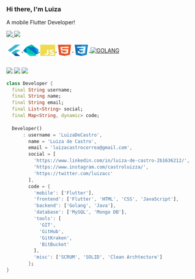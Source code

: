 ### Hi there, I'm Luiza
A mobile Flutter Developer!


 <div>
  <a href="https://github.com/LuizaDeCastro">
  <img height="180em" src="https://github-readme-stats.vercel.app/api?username=LuizaDeCastro&show_icons=true&theme=dracula&include_all_commits=true&count_private=true"/>
  <img height="180em" src="https://github-readme-stats.vercel.app/api/top-langs/?username=LuizaDeCastro&layout=compact&langs_count=7&theme=dracula"/>
</div>
<div style="display: inline_block"><br>
    <img align="center" alt="Rafa-React" height="30" width="40" src="https://raw.githubusercontent.com/devicons/devicon/master/icons/flutter/flutter-original.svg">
  <img align="center" alt="Ts" height="30" width="40" src="https://raw.githubusercontent.com/devicons/devicon/master/icons/dart/dart-original.svg">
  <img align="center" alt="Js" height="30" width="40" src="https://raw.githubusercontent.com/devicons/devicon/master/icons/javascript/javascript-plain.svg">
  <img align="center" alt="HTML" height="30" width="40" src="https://raw.githubusercontent.com/devicons/devicon/master/icons/html5/html5-original.svg">
  <img align="center" alt="CSS" height="30" width="40" src="https://raw.githubusercontent.com/devicons/devicon/master/icons/css3/css3-original.svg">
  <img align="center" alt="GOLANG" height="30" width="40" src="https://raw.githubusercontent.com/devicons/devicon/master/icons/golang/golang-original.svg">

  
  
  ##
 
<div> 

  <a href="https://instagram.com/castroluizza" target="_blank"><img src="https://img.shields.io/badge/-Instagram-%23E4405F?style=for-the-badge&logo=instagram&logoColor=white" target="_blank"></a>
  <a href = "mailto:luizacastrocorrea@gmail.com"><img src="https://img.shields.io/badge/-Gmail-%23333?style=for-the-badge&logo=gmail&logoColor=white" target="_blank"></a>
  <a href="https://www.linkedin.com/in/luiza-de-castro-2b1636212/" target="_blank"><img src="https://img.shields.io/badge/-LinkedIn-%230077B5?style=for-the-badge&logo=linkedin&logoColor=white" target="_blank"></a> 
 
 




```dart	
class Developer {
  final String username;
  final String name;
  final String email;
  final List<String> social;
  final Map<String, dynamic> code;

  Developer()
      : username = 'LuizaDeCastro',
        name = 'Luiza de Castro',
        email = 'luizacastrocorrea@gmail.com',
        social = [
          'https://www.linkedin.com/in/luiza-de-castro-2b1636212/',
          'https://www.instagram.com/castroluizza/',
          'https://twitter.com/luizacc'
        ],
        code = {
          'mobile': ['Flutter'],
          'frontend': ['Flutter', 'HTML', 'CSS', 'JavaScript'],
          'backend': ['Golang', 'Java'],
          'database': ['MySQL', 'Mongo DB'],
          'tools': [
            'GIT',
            'GitHub',
            'GitKraken',
            'BitBucket'
          ],
          'misc': ['SCRUM', 'SOLID', 'Clean Archtecture']
        };
}
```

